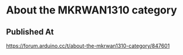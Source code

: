 # About the MKRWAN1310 category

## Published At

https://forum.arduino.cc/t/about-the-mkrwan1310-category/847601
